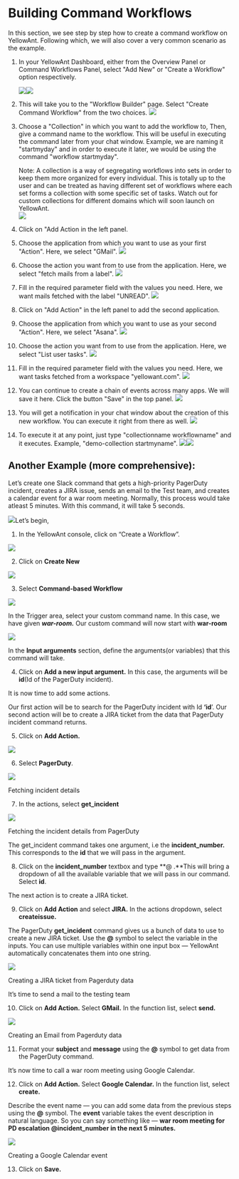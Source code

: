 # Building Command Workflows

In this section, we see step by step how to create a command workflow on YellowAnt. Following which, we will also cover a very common scenario as the example.

1. In your YellowAnt Dashboard, either from the Overview Panel or Command Workflows Panel, select "Add New" or "Create a Workflow" option respectively. 

   ![](../../../.gitbook/assets/createcw.png)![](../../../.gitbook/assets/creatcw.png)

2. This will take you to the "Workflow Builder" page. Select "Create Command Workflow" from the two choices. ![](../../../.gitbook/assets/select.png)
3. Choose a "Collection" in which you want to add the workflow to, Then, give a command name to the workflow. This will be useful in executing the command later from your chat window. Example, we are naming it "startmyday" and in order to execute it later, we would be using the command "workflow startmyday".

   Note: A collection is a way of segregating workflows into sets in order to keep them more organized for every individual. This is totally up to the user and can be treated as having different set of workflows where each set forms a collection with some specific set of tasks. Watch out for custom collections for different domains which will soon launch on YellowAnt.  
   ![](../../../.gitbook/assets/cw2.jpg)

4. Click on "Add Action in the left panel.
5. Choose the application from which you want to use as your first "Action". Here, we select "GMail". ![](../../../.gitbook/assets/app1.jpg)
6. Choose the action you want from to use from the application. Here, we select "fetch mails from a label". ![](../../../.gitbook/assets/gmailaction.jpg)
7. Fill in the required parameter field with the values you need. Here, we want mails fetched with the label "UNREAD". ![](../../../.gitbook/assets/fillreqdfield.jpg)
8. Click on "Add Action" in the left panel to add the second application.
9. Choose the application from which you want to use as your second "Action". Here, we select "Asana". ![](../../../.gitbook/assets/app2.jpg)
10. Choose the action you want from to use from the application. Here, we select "List user tasks". ![](../../../.gitbook/assets/asanaaction.jpg)
11. Fill in the required parameter field with the values you need. Here, we want tasks fetched from a workspace "yellowant.com". ![](../../../.gitbook/assets/fillreqdfield2.jpg)
12. You can continue to create a chain of events across many apps. We will save it here. Click the button "Save" in the top panel. ![](../../../.gitbook/assets/createdcw.jpg)
13. You will get a notification in your chat window about the creation of this new workflow. You can execute it right from there as well. ![](../../../.gitbook/assets/check1.png)
14. To execute it at any point, just type "collectionname workflowname" and it executes. Example, "demo-collection startmyname". ![](../../../.gitbook/assets/cmcmd.png)![](../../../.gitbook/assets/cwcmd2.png)

## Another Example \(more comprehensive\):

Let’s create one Slack command that gets a high-priority PagerDuty incident, creates a JIRA issue, sends an email to the Test team, and creates a calendar event for a war room meeting. Normally, this process would take atleast 5 minutes. With this command, it will take 5 seconds.

![](https://cdn-images-1.medium.com/max/1000/1*JwOI2pp_NuWyBrThxmzHBQ.png)Let’s begin,

1. In the YellowAnt console, click on “Create a Workflow”. 

![](https://cdn-images-1.medium.com/max/1000/1*iaOEnh0lfUVcxzP8wTLocQ.png)

2. Click on **Create New**

![](https://cdn-images-1.medium.com/max/1000/1*D27svJzpWz6C6_U9GTt8JA.png)

3. Select **Command-based Workflow**

![](https://cdn-images-1.medium.com/max/750/1*U1jpqAETtDjOH0QVnr5t7Q.png)

In the Trigger area, select your custom command name. In this case, we have given _**war-room.**_ Our custom command will now start with **war-room**

![](https://cdn-images-1.medium.com/max/750/1*n-H1Q_KADHesi9NyJhnKEw.png)

In the **Input arguments** section, define the arguments\(or variables\) that this command will take. 

4. Click on **Add a new input argument.** In this case, the arguments will be **id**\(Id of the PagerDuty incident\).

It is now time to add some actions.

Our first action will be to search for the PagerDuty incident with Id **‘id**’. Our second action will be to create a JIRA ticket from the data that PagerDuty incident command returns.

5. Click on **Add Action.**

![](https://cdn-images-1.medium.com/max/1000/1*UwKCFpASlm2hsrNNGqLMMQ.png)

6. Select **PagerDuty**.

![](https://cdn-images-1.medium.com/max/1000/1*yY9FoYGb4NXUKDwkk_Ejhw.png)

Fetching incident details

7. In the actions, select **get\_incident**

![](https://cdn-images-1.medium.com/max/1000/1*Rnoiz46RsZGgamgsI_u2sA.png)

Fetching the incident details from PagerDuty

The get\_incident command takes one argument, i.e the **incident\_number.** This corresponds to the **id** that we will pass in the argument. 

8. Click on the **incident\_number** textbox and type **@ .**This will bring a dropdown of all the available variable that we will pass in our command. Select **id**.

The next action is to create a JIRA ticket. 

9. Click on **Add Action** and select **JIRA.** In the actions dropdown, select **createissue.**

The PagerDuty **get\_incident** command gives us a bunch of data to use to create a new JIRA ticket. Use the **@** symbol to select the variable in the inputs. You can use multiple variables within one input box — YellowAnt automatically concatenates them into one string.

![](https://cdn-images-1.medium.com/max/1000/1*b9YyRYB4vpRRLDqD7Ow25g.png)

Creating a JIRA ticket from Pagerduty data

It’s time to send a mail to the testing team

10. Click on **Add Action.** Select **GMail.** In the function list, select **send.**

![](https://cdn-images-1.medium.com/max/1000/1*osfade5aH7T6Xn1Olt0_tw.png)

Creating an Email from Pagerduty data

11. Format your **subject** and **message** using the **@** symbol to get data from the PagerDuty command.

It’s now time to call a war room meeting using Google Calendar.

12. Click on **Add Action.** Select **Google Calendar.** In the function list, select **create.**

Describe the event name — you can add some data from the previous steps using the **@** symbol. The **event** variable takes the event description in natural language. So you can say something like — **war room meeting for PD escalation @incident\_number in the next 5 minutes.**

![](https://cdn-images-1.medium.com/max/1000/1*f8k3ZrYVlIE3wOS2_5s4qA.png)

Creating a Google Calendar event

13. Click on **Save.**

